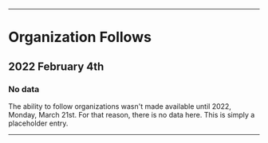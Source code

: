 
***

# Organization Follows

## 2022 February 4th

### No data

The ability to follow organizations wasn't made available until 2022, Monday, March 21st. For that reason, there is no data here. This is simply a placeholder entry.

***
